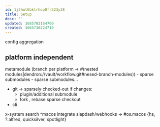```yaml
---
id: 1j2hut6bklrhop0fr323y38
title: Setup
desc: ''
updated: 1685702164760
created: 1665736224710
---
```


config aggregation
## platform independent
metamodule (branch per platform -> #(nested modules|dendron://vault/workflow.git#nesed-branch-modules)) - sparse submodules - sparse submodules…
- git
  -> sparsely checked-out
  if changes:
    - plugin/additional submodule
    - fork , rebase
  sparse checkout
- cli

x-system search
  ^macos
  integrate slapdash/webhooks
    -> #os.macos {hs, ?.alfred, quicksilver, spotlight}